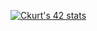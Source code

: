 <!--
### Hi there 👋
**Neryss/Neryss** is a ✨ _special_ ✨ repository because its `README.md` (this file) appears on your GitHub profile.

Here are some ideas to get you started:

- 🔭 I’m currently working on ...
- 🌱 I’m currently learning ...
- 👯 I’m looking to collaborate on ...
- 🤔 I’m looking for help with ...
- 💬 Ask me about ...
- 📫 How to reach me: ...
- 😄 Pronouns: ...
- ⚡ Fun fact: ...
-->
[![Ckurt's 42 stats](https://badge42.herokuapp.com/api/stats/ckurt?darkmode=true)](https://github.com/JaeSeoKim/badge42)
